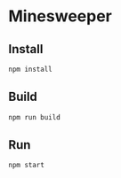 # Minesweeper

## Install

```bash
npm install
```

## Build

```bash
npm run build
```

## Run

```bash
npm start
```